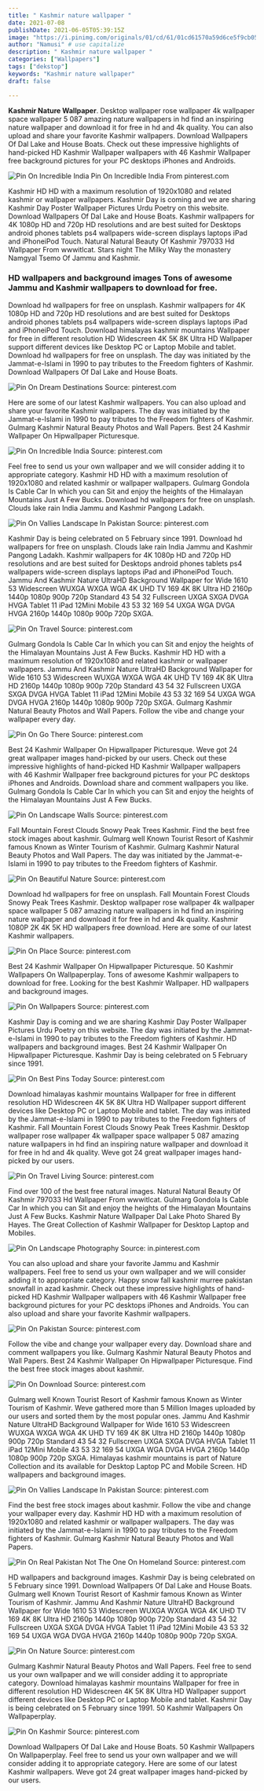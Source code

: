 ```yaml
---
title: " Kashmir nature wallpaper "
date: 2021-07-08
publishDate: 2021-06-05T05:39:15Z
image: "https://i.pinimg.com/originals/01/cd/61/01cd61570a59d6ce5f9cb052903ddd0f.jpg"
author: "Namusi" # use capitalize
description: " Kashmir nature wallpaper "
categories: ["Wallpapers"]
tags: ["dekstop"]
keywords: "Kashmir nature wallpaper"
draft: false

---
```



**Kashmir Nature Wallpaper**. Desktop wallpaper rose wallpaper 4k wallpaper space wallpaper 5 087 amazing nature wallpapers in hd find an inspiring nature wallpaper and download it for free in hd and 4k quality. You can also upload and share your favorite Kashmir wallpapers. Download Wallpapers Of Dal Lake and House Boats. Check out these impressive highlights of hand-picked HD Kashmir Wallpaper wallpapers with 46 Kashmir Wallpaper free background pictures for your PC desktops iPhones and Androids.

![Pin On Incredible India](https://i.pinimg.com/originals/98/a4/75/98a475f05e794fef861fb3cae5f9aefd.jpg "Pin On Incredible India")
Pin On Incredible India From pinterest.com


Kashmir HD HD with a maximum resolution of 1920x1080 and related kashmir or wallpaper wallpapers. Kashmir Day is coming and we are sharing Kashmir Day Poster Wallpaper Pictures Urdu Poetry on this website. Download Wallpapers Of Dal Lake and House Boats. Kashmir wallpapers for 4K 1080p HD and 720p HD resolutions and are best suited for Desktops android phones tablets ps4 wallpapers wide-screen displays laptops iPad and iPhoneiPod Touch. Natural Natural Beauty Of Kashmir 797033 Hd Wallpaper From wwwitlcat. Stars night The Milky Way the monastery Namgyal Tsemo Of Jammu and Kashmir.

### HD wallpapers and background images Tons of awesome Jammu and Kashmir wallpapers to download for free.

Download hd wallpapers for free on unsplash. Kashmir wallpapers for 4K 1080p HD and 720p HD resolutions and are best suited for Desktops android phones tablets ps4 wallpapers wide-screen displays laptops iPad and iPhoneiPod Touch. Download himalayas kashmir mountains Wallpaper for free in different resolution HD Widescreen 4K 5K 8K Ultra HD Wallpaper support different devices like Desktop PC or Laptop Mobile and tablet. Download hd wallpapers for free on unsplash. The day was initiated by the Jammat-e-Islami in 1990 to pay tributes to the Freedom fighters of Kashmir. Download Wallpapers Of Dal Lake and House Boats.


![Pin On Dream Destinations](https://i.pinimg.com/originals/2c/13/26/2c1326326766039be92bec29ffd8d498.jpg "Pin On Dream Destinations")
Source: pinterest.com

Here are some of our latest Kashmir wallpapers. You can also upload and share your favorite Kashmir wallpapers. The day was initiated by the Jammat-e-Islami in 1990 to pay tributes to the Freedom fighters of Kashmir. Gulmarg Kashmir Natural Beauty Photos and Wall Papers. Best 24 Kashmir Wallpaper On Hipwallpaper Picturesque.

![Pin On Incredible India](https://i.pinimg.com/originals/98/a4/75/98a475f05e794fef861fb3cae5f9aefd.jpg "Pin On Incredible India")
Source: pinterest.com

Feel free to send us your own wallpaper and we will consider adding it to appropriate category. Kashmir HD HD with a maximum resolution of 1920x1080 and related kashmir or wallpaper wallpapers. Gulmarg Gondola Is Cable Car In which you can Sit and enjoy the heights of the Himalayan Mountains Just A Few Bucks. Download hd wallpapers for free on unsplash. Clouds lake rain India Jammu and Kashmir Pangong Ladakh.

![Pin On Vallies Landscape In Pakistan](https://i.pinimg.com/originals/c5/cc/f1/c5ccf10929360789554ca00d35e3090f.jpg "Pin On Vallies Landscape In Pakistan")
Source: pinterest.com

Kashmir Day is being celebrated on 5 February since 1991. Download hd wallpapers for free on unsplash. Clouds lake rain India Jammu and Kashmir Pangong Ladakh. Kashmir wallpapers for 4K 1080p HD and 720p HD resolutions and are best suited for Desktops android phones tablets ps4 wallpapers wide-screen displays laptops iPad and iPhoneiPod Touch. Jammu And Kashmir Nature UltraHD Background Wallpaper for Wide 1610 53 Widescreen WUXGA WXGA WGA 4K UHD TV 169 4K 8K Ultra HD 2160p 1440p 1080p 900p 720p Standard 43 54 32 Fullscreen UXGA SXGA DVGA HVGA Tablet 11 iPad 12Mini Mobile 43 53 32 169 54 UXGA WGA DVGA HVGA 2160p 1440p 1080p 900p 720p SXGA.

![Pin On Travel](https://i.pinimg.com/originals/75/2a/06/752a06501459620377e293bc15f3b9e6.jpg "Pin On Travel")
Source: pinterest.com

Gulmarg Gondola Is Cable Car In which you can Sit and enjoy the heights of the Himalayan Mountains Just A Few Bucks. Kashmir HD HD with a maximum resolution of 1920x1080 and related kashmir or wallpaper wallpapers. Jammu And Kashmir Nature UltraHD Background Wallpaper for Wide 1610 53 Widescreen WUXGA WXGA WGA 4K UHD TV 169 4K 8K Ultra HD 2160p 1440p 1080p 900p 720p Standard 43 54 32 Fullscreen UXGA SXGA DVGA HVGA Tablet 11 iPad 12Mini Mobile 43 53 32 169 54 UXGA WGA DVGA HVGA 2160p 1440p 1080p 900p 720p SXGA. Gulmarg Kashmir Natural Beauty Photos and Wall Papers. Follow the vibe and change your wallpaper every day.

![Pin On Go There](https://i.pinimg.com/originals/2d/ec/b9/2decb99a6ae593357d95e6a8df544b3e.jpg "Pin On Go There")
Source: pinterest.com

Best 24 Kashmir Wallpaper On Hipwallpaper Picturesque. Weve got 24 great wallpaper images hand-picked by our users. Check out these impressive highlights of hand-picked HD Kashmir Wallpaper wallpapers with 46 Kashmir Wallpaper free background pictures for your PC desktops iPhones and Androids. Download share and comment wallpapers you like. Gulmarg Gondola Is Cable Car In which you can Sit and enjoy the heights of the Himalayan Mountains Just A Few Bucks.

![Pin On Landscape Walls](https://i.pinimg.com/736x/55/33/be/5533befc896ab3b143d9ad7bc6749fac.jpg "Pin On Landscape Walls")
Source: pinterest.com

Fall Mountain Forest Clouds Snowy Peak Trees Kashmir. Find the best free stock images about kashmir. Gulmarg well Known Tourist Resort of Kashmir famous Known as Winter Tourism of Kashmir. Gulmarg Kashmir Natural Beauty Photos and Wall Papers. The day was initiated by the Jammat-e-Islami in 1990 to pay tributes to the Freedom fighters of Kashmir.

![Pin On Beautiful Nature](https://i.pinimg.com/originals/b5/70/4c/b5704c34055553082a362c114287a83d.jpg "Pin On Beautiful Nature")
Source: pinterest.com

Download hd wallpapers for free on unsplash. Fall Mountain Forest Clouds Snowy Peak Trees Kashmir. Desktop wallpaper rose wallpaper 4k wallpaper space wallpaper 5 087 amazing nature wallpapers in hd find an inspiring nature wallpaper and download it for free in hd and 4k quality. Kashmir 1080P 2K 4K 5K HD wallpapers free download. Here are some of our latest Kashmir wallpapers.

![Pin On Place](https://i.pinimg.com/originals/62/4d/07/624d07a1aa0c0a22e10e3162db0da45e.jpg "Pin On Place")
Source: pinterest.com

Best 24 Kashmir Wallpaper On Hipwallpaper Picturesque. 50 Kashmir Wallpapers On Wallpaperplay. Tons of awesome Kashmir wallpapers to download for free. Looking for the best Kashmir Wallpaper. HD wallpapers and background images.

![Pin On Wallpapers](https://i.pinimg.com/originals/02/49/cb/0249cb363ba8cb411efb097a5d7aa480.jpg "Pin On Wallpapers")
Source: pinterest.com

Kashmir Day is coming and we are sharing Kashmir Day Poster Wallpaper Pictures Urdu Poetry on this website. The day was initiated by the Jammat-e-Islami in 1990 to pay tributes to the Freedom fighters of Kashmir. HD wallpapers and background images. Best 24 Kashmir Wallpaper On Hipwallpaper Picturesque. Kashmir Day is being celebrated on 5 February since 1991.

![Pin On Best Pins Today](https://i.pinimg.com/originals/78/3e/3a/783e3a2cacee1bab73b10d3622c5be94.jpg "Pin On Best Pins Today")
Source: pinterest.com

Download himalayas kashmir mountains Wallpaper for free in different resolution HD Widescreen 4K 5K 8K Ultra HD Wallpaper support different devices like Desktop PC or Laptop Mobile and tablet. The day was initiated by the Jammat-e-Islami in 1990 to pay tributes to the Freedom fighters of Kashmir. Fall Mountain Forest Clouds Snowy Peak Trees Kashmir. Desktop wallpaper rose wallpaper 4k wallpaper space wallpaper 5 087 amazing nature wallpapers in hd find an inspiring nature wallpaper and download it for free in hd and 4k quality. Weve got 24 great wallpaper images hand-picked by our users.

![Pin On Travel Living](https://i.pinimg.com/originals/28/3f/ef/283fefffb9af3e5c715a25d3bfb6216d.jpg "Pin On Travel Living")
Source: pinterest.com

Find over 100 of the best free natural images. Natural Natural Beauty Of Kashmir 797033 Hd Wallpaper From wwwitlcat. Gulmarg Gondola Is Cable Car In which you can Sit and enjoy the heights of the Himalayan Mountains Just A Few Bucks. Kashmir Nature Wallpaper Dal Lake Photo Shared By Hayes. The Great Collection of Kashmir Wallpaper for Desktop Laptop and Mobiles.

![Pin On Landscape Photography](https://i.pinimg.com/originals/df/72/54/df725411ae5449e4cbb550ebbec58eba.jpg "Pin On Landscape Photography")
Source: in.pinterest.com

You can also upload and share your favorite Jammu and Kashmir wallpapers. Feel free to send us your own wallpaper and we will consider adding it to appropriate category. Happy snow fall kashmir murree pakistan snowfall in azad kashmir. Check out these impressive highlights of hand-picked HD Kashmir Wallpaper wallpapers with 46 Kashmir Wallpaper free background pictures for your PC desktops iPhones and Androids. You can also upload and share your favorite Kashmir wallpapers.

![Pin On Pakistan](https://i.pinimg.com/736x/e3/8f/dc/e38fdcc6c9a5d46de781ec719eadbfaf.jpg "Pin On Pakistan")
Source: pinterest.com

Follow the vibe and change your wallpaper every day. Download share and comment wallpapers you like. Gulmarg Kashmir Natural Beauty Photos and Wall Papers. Best 24 Kashmir Wallpaper On Hipwallpaper Picturesque. Find the best free stock images about kashmir.

![Pin On Download](https://i.pinimg.com/originals/12/ae/1a/12ae1a172edad0ee743b2ec6405441d2.jpg "Pin On Download")
Source: pinterest.com

Gulmarg well Known Tourist Resort of Kashmir famous Known as Winter Tourism of Kashmir. Weve gathered more than 5 Million Images uploaded by our users and sorted them by the most popular ones. Jammu And Kashmir Nature UltraHD Background Wallpaper for Wide 1610 53 Widescreen WUXGA WXGA WGA 4K UHD TV 169 4K 8K Ultra HD 2160p 1440p 1080p 900p 720p Standard 43 54 32 Fullscreen UXGA SXGA DVGA HVGA Tablet 11 iPad 12Mini Mobile 43 53 32 169 54 UXGA WGA DVGA HVGA 2160p 1440p 1080p 900p 720p SXGA. Himalayas kashmir mountains is part of Nature Collection and its available for Desktop Laptop PC and Mobile Screen. HD wallpapers and background images.

![Pin On Vallies Landscape In Pakistan](https://i.pinimg.com/originals/a4/63/a7/a463a7afd4f6e9688498e0219aa45fa7.jpg "Pin On Vallies Landscape In Pakistan")
Source: pinterest.com

Find the best free stock images about kashmir. Follow the vibe and change your wallpaper every day. Kashmir HD HD with a maximum resolution of 1920x1080 and related kashmir or wallpaper wallpapers. The day was initiated by the Jammat-e-Islami in 1990 to pay tributes to the Freedom fighters of Kashmir. Gulmarg Kashmir Natural Beauty Photos and Wall Papers.

![Pin On Real Pakistan Not The One On Homeland](https://i.pinimg.com/originals/0f/cf/72/0fcf72c1704bd7ce1de3934787077c61.jpg "Pin On Real Pakistan Not The One On Homeland")
Source: pinterest.com

HD wallpapers and background images. Kashmir Day is being celebrated on 5 February since 1991. Download Wallpapers Of Dal Lake and House Boats. Gulmarg well Known Tourist Resort of Kashmir famous Known as Winter Tourism of Kashmir. Jammu And Kashmir Nature UltraHD Background Wallpaper for Wide 1610 53 Widescreen WUXGA WXGA WGA 4K UHD TV 169 4K 8K Ultra HD 2160p 1440p 1080p 900p 720p Standard 43 54 32 Fullscreen UXGA SXGA DVGA HVGA Tablet 11 iPad 12Mini Mobile 43 53 32 169 54 UXGA WGA DVGA HVGA 2160p 1440p 1080p 900p 720p SXGA.

![Pin On Nature](https://i.pinimg.com/originals/fa/bb/bc/fabbbc351349a1efdf8f76f5b149a658.png "Pin On Nature")
Source: pinterest.com

Gulmarg Kashmir Natural Beauty Photos and Wall Papers. Feel free to send us your own wallpaper and we will consider adding it to appropriate category. Download himalayas kashmir mountains Wallpaper for free in different resolution HD Widescreen 4K 5K 8K Ultra HD Wallpaper support different devices like Desktop PC or Laptop Mobile and tablet. Kashmir Day is being celebrated on 5 February since 1991. 50 Kashmir Wallpapers On Wallpaperplay.

![Pin On Kashmir](https://i.pinimg.com/originals/01/cd/61/01cd61570a59d6ce5f9cb052903ddd0f.jpg "Pin On Kashmir")
Source: pinterest.com

Download Wallpapers Of Dal Lake and House Boats. 50 Kashmir Wallpapers On Wallpaperplay. Feel free to send us your own wallpaper and we will consider adding it to appropriate category. Here are some of our latest Kashmir wallpapers. Weve got 24 great wallpaper images hand-picked by our users.


